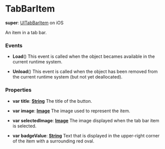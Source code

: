 # TabBarItem

**super**: [UITabBarItem](UITabBarItem.md) on iOS

An item in a tab bar.

### Events

* **Load**()
This event is called when the object becames available in the current runtime system.

* **Unload**()
This event is called when the object has been removed from the current runtime system (but not yet deallocated).

</ul>

### Properties

* **var** **title**: **[String](../gravity/types.md)**
The title of the button.

* **var** **image**: **[Image](image.md)**
The image used to represent the item.

* **var** **selectedImage**: **[Image](image.md)**
The image displayed when the tab bar item is selected.

* **var** **badgeValue**: **[String](../gravity/types.md)**
Text that is displayed in the upper-right corner of the item with a surrounding red oval.

</ul>

</ul>

